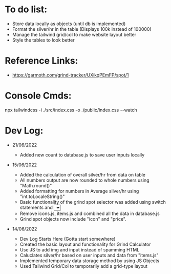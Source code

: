 # To do list:

-   Store data locally as objects (until db is implemented)
-   Format the silver/hr in the table (Displays 100k instead of 100000)
-   Manage the tailwind grid/col to make website layout better
-   Style the tables to look better

# Reference Links:

-   https://garmoth.com/grind-tracker/UXikqPEmFP/spot/1

# Console Cmds:

npx tailwindcss -i ./src/index.css -o ./public/index.css --watch

# Dev Log:

-   21/06/2022

    -   Added new count to database.js to save user inputs locally

-   15/06/2022

    -   Added the calculation of overall silver/hr from data on table
    -   All numbers output are now rounded to whole numbers using "Math.round()"
    -   Added formatting for numbers in Average silver/hr using "int.toLocaleString()"
    -   Basic functionality of the grind spot selector was added using switch statements and <select>
    -   Remove icons.js, items.js and combined all the data in database.js
    -   Grind spot objects now include "icon" and "price".

-   14/06/2022

    -   Dev Log Starts Here (Gotta start somewhere)
    -   Created the basic layout and functionality for Grind Calculator
    -   Use JS to add img and input instead of spamming HTML
    -   Caluclates silver/hr based on user inputs and data from "items.js"
    -   Implemented temporary data storage method by using JS Objects
    -   Used Tailwind Grid/Col to temporarily add a grid-type layout
